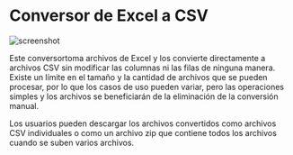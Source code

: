 # Conversor de Excel a CSV
![screenshot](https://i.imgur.com/1DDEQvu.png)

Este conversortoma archivos de Excel y los convierte directamente a archivos CSV sin modificar las columnas ni las filas de ninguna manera. Existe un límite en el tamaño y la cantidad de archivos que se pueden procesar, por lo que los casos de uso pueden variar, pero las operaciones simples y los archivos se beneficiarán de la eliminación de la conversión manual.

Los usuarios pueden descargar los archivos convertidos como archivos CSV individuales o como un archivo zip que contiene todos los archivos cuando se suben varios archivos.
